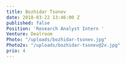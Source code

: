 ```yaml
---
title: Bozhidar Tsonev
date: 2018-03-22 13:46:00 Z
published: false
Position: 'Research Analyst Intern '
Venture: Dealroom
Photo: "/uploads/bozhidar-tsonev.jpg"
Photo2x: "/uploads/bozhidar-tsonev@2x.jpg"
prio: 4
---
```


